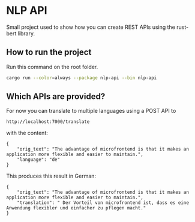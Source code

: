 # NLP API

Small project used to show how you can create REST APIs using the rust-bert library.

## How to run the project

Run this command on the root folder.

```bash
cargo run --color=always --package nlp-api --bin nlp-api
```

## Which APIs are provided?

For now you can translate to multiple languages using a POST API to 

`http://localhost:7000/translate`

with the content:

```
{
    "orig_text": "The advantage of microfrontend is that it makes an application more flexible and easier to maintain.",
    "language": "de"
}
```

This produces this result in German:

```
{
    "orig_text": "The advantage of microfrontend is that it makes an application more flexible and easier to maintain.",
    "translation": " Der Vorteil von microfrontend ist, dass es eine Anwendung flexibler und einfacher zu pflegen macht."
}
```